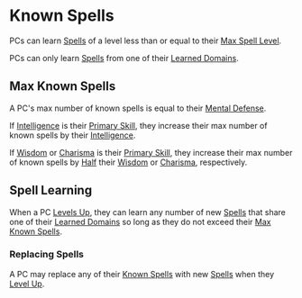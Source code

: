 # Known Spells

PCs can learn [Spells](../../Spells.md) of a level less than or equal to their [Max Spell Level](../../Spells/Spell%20Level.md#Max%20Spell%20Level).

PCs can only learn [Spells](../../Spells.md) from one of their [Learned Domains](Learned%20Domains.md).

## Max Known Spells

A PC's max number of known spells is equal to their [Mental Defense](../../../Player%20Characters/Derived%20Statistics/Mental%20Defense.md).

If [Intelligence](../../../Player%20Characters/The%20Ability%20Scores/Intelligence.md) is their [Primary Skill](../../../Player%20Characters/Backgrounds/Primary%20Skill.md), they increase their max number of known spells by their [Intelligence](../../../Player%20Characters/The%20Ability%20Scores/Intelligence.md).

If [Wisdom](../../../Player%20Characters/The%20Ability%20Scores/Wisdom.md) or [Charisma](../../../Player%20Characters/The%20Ability%20Scores/Charisma.md) is their [Primary Skill](../../../Player%20Characters/Backgrounds/Primary%20Skill.md), they increase their max number of known spells by [Half](../../../Game%20Procedures/Core%20Procedures/Half.md) their [Wisdom](../../../Player%20Characters/The%20Ability%20Scores/Wisdom.md) or [Charisma](../../../Player%20Characters/The%20Ability%20Scores/Charisma.md), respectively.

## Spell Learning

When a PC [Levels Up](../../../Player%20Characters/Derived%20Statistics/Level.md#Level%20Up), they can learn any number of new [Spells](../../Spells.md) that share one of their [Learned Domains](Learned%20Domains.md) so long as they do not exceed their [Max Known Spells](Known%20Spells.md#Max%20Known%20Spells).

### Replacing Spells

A PC may replace any of their [Known Spells](Known%20Spells.md) with new [Spells](../../Spells.md) when they [Level Up](../../../Player%20Characters/Derived%20Statistics/Level.md#Level%20Up).
